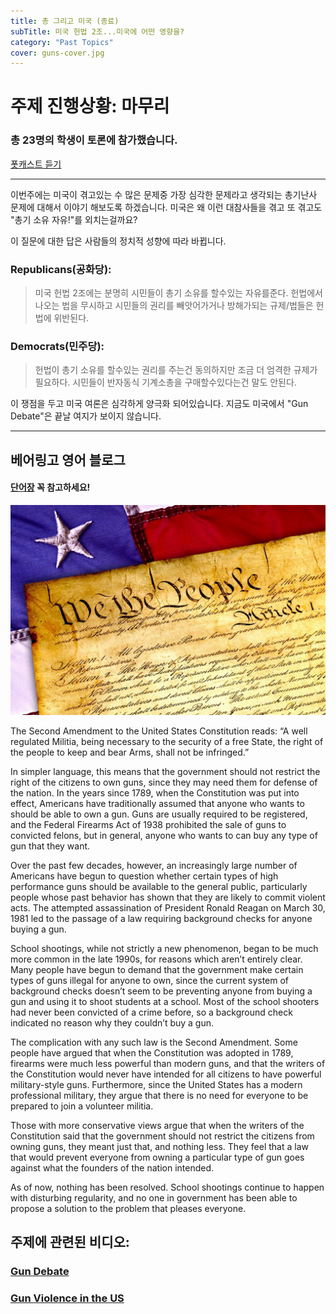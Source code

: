 ```yaml
---
title: 총 그리고 미국 (종료)
subTitle: 미국 헌법 2조...미국에 어떤 영향을?
category: "Past Topics"
cover: guns-cover.jpg
---
```


# 주제 진행상황: 마무리

### 총 23명의 학생이 토론에 참가했습니다.


[폿캐스트 듣기](https://drive.google.com/file/d/1d-QwjtzgyYjqf2jyIkjrDG4uzmyKyrAO/view?usp=sharing)

---


이번주에는 미국이 겪고있는 수 많은 문제중 가장 심각한 문제라고 생각되는 총기난사 문제에 대해서 이야기 해보도록 하겠습니다.
미국은 왜 이런 대참사들을 겪고 또 겪고도 "총기 소유 자유!"를 외치는걸까요?

이 질문에 대한 답은 사람들의 정치적 성향에 따라 바뀝니다.

### Republicans(공화당):
> 미국 헌법 2조에는 분명히 시민들이 총기 소유를 할수있는 자유를준다. 헌법에서 나오는 법을 무시하고 시민들의 권리를
빼앗어가거나 방해가되는 규제/법들은 헌법에 위반된다.

### Democrats(민주당):
> 헌법이 총기 소유를 할수있는 권리를 주는건 동의하지만 조금 더 엄격한 규제가 필요하다. 시민들이 반자동식 기계소총을
구매할수있다는건 말도 안된다.

이 쟁점을 두고 미국 여론은 심각하게 양극화 되어있습니다. 지금도 미국에서 "Gun Debate"은 끝날 여지가 보이지 않습니다.

<hr />

## 베어링고 영어 블로그

#### [단어장](https://quizlet.com/_4zewyf) 꼭 참고하세요!

![Constitution](./constitution.jpg)

The Second Amendment to the United States Constitution reads:  “A well regulated Militia, being necessary to the security of a free State, the right of the people to keep and bear Arms, shall not be infringed.”

In simpler language, this means that the government should not restrict the right of the citizens to own guns, since they may need them for defense of the nation.  In the years since 1789, when the Constitution was put into effect, Americans have traditionally assumed that anyone who wants to should be able to own a gun.  Guns are usually required to be registered, and the Federal Firearms Act of 1938 prohibited the sale of guns to convicted felons, but in general, anyone who wants to can buy any type of gun that they want.

Over the past few decades, however, an increasingly large number of Americans have begun to question whether certain types of high performance guns should be available to the general public, particularly people whose past behavior has shown that they are likely to commit violent acts.  The attempted assassination of President Ronald Reagan on March 30, 1981 led to the passage of a law requiring background checks for anyone buying a gun.

School shootings, while not strictly a new phenomenon, began to be much more common in the late 1990s, for reasons which aren’t entirely clear.  Many people have begun to demand that the government make certain types of guns illegal for anyone to own, since the current system of background checks doesn’t seem to be preventing anyone from buying a gun and using it to shoot students at a school.  Most of the school shooters had never been convicted of a crime before, so a background check indicated no reason why they couldn’t buy a gun.

The complication with any such law is the Second Amendment.  Some people have argued that when the Constitution was adopted in 1789, firearms were much less powerful than modern guns, and that the writers of the Constitution would never have intended for all citizens to have powerful military-style guns.  Furthermore, since the United States has a modern professional military, they argue that there is no need for everyone to be prepared to join a volunteer militia.

Those with more conservative views argue that when the writers of the Constitution said that the government should not restrict the citizens from owning guns, they meant just that, and nothing less.  They feel that a law that would prevent everyone from owning a particular type of gun goes against what the founders of the nation intended.

As of now, nothing has been resolved.  School shootings continue to happen with disturbing regularity, and no one in government has been able to propose a solution to the problem that pleases everyone.

## 주제에 관련된 비디오:

### [Gun Debate](http://www.youtube.com/watch?v=3svs-nHtlNg)

### [Gun Violence in the US](http://www.youtube.com/watch?v=bX4qUsgHa4Y)
